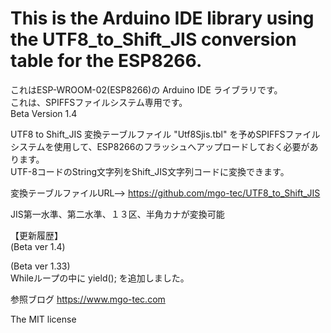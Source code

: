 # This is the Arduino IDE library using the UTF8_to_Shift_JIS conversion table for the ESP8266.

これはESP-WROOM-02(ESP8266)の Arduino IDE ライブラリです。  
これは、SPIFFSファイルシステム専用です。  
Beta Version 1.4

UTF8 to Shift_JIS 変換テーブルファイル "Utf8Sjis.tbl" を予めSPIFFSファイルシステムを使用して、ESP8266のフラッシュへアップロードしておく必要があります。  
UTF-8コードのString文字列をShift_JIS文字列コードに変換できます。
  
変換テーブルファイルURL--> https://github.com/mgo-tec/UTF8_to_Shift_JIS
  
JIS第一水準、第二水準、１３区、半角カナが変換可能  
  
【更新履歴】  
(Beta ver 1.4)  
  	
(Beta ver 1.33)  
Whileループの中に yield(); を追加しました。  
  
参照ブログ https://www.mgo-tec.com  
  
The MIT license